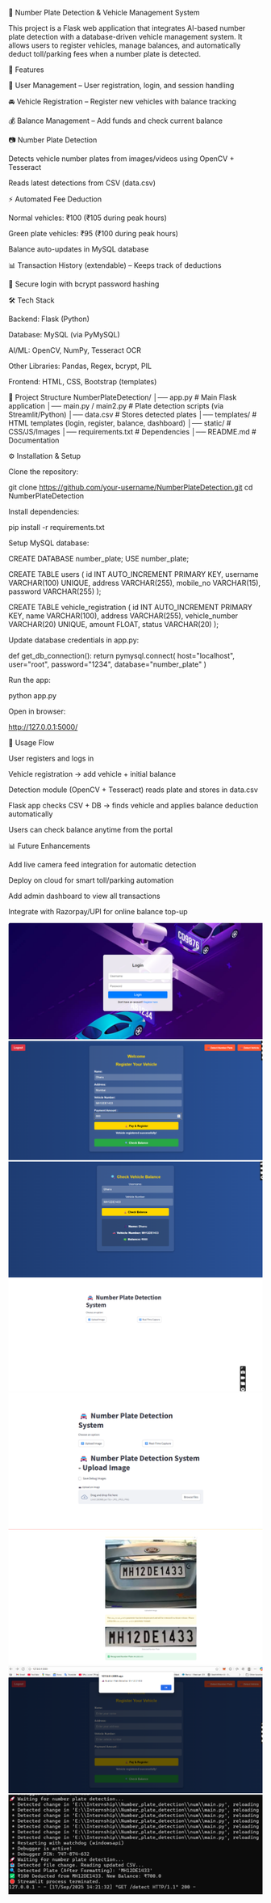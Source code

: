 🚗 Number Plate Detection & Vehicle Management System

This project is a Flask web application that integrates AI-based number plate detection with a database-driven vehicle management system. It allows users to register vehicles, manage balances, and automatically deduct toll/parking fees when a number plate is detected.

🚀 Features

👤 User Management – User registration, login, and session handling

🚘 Vehicle Registration – Register new vehicles with balance tracking

💰 Balance Management – Add funds and check current balance

📷 Number Plate Detection

Detects vehicle number plates from images/videos using OpenCV + Tesseract

Reads latest detections from CSV (data.csv)

⚡ Automated Fee Deduction

Normal vehicles: ₹100 (₹105 during peak hours)

Green plate vehicles: ₹95 (₹100 during peak hours)

Balance auto-updates in MySQL database

📊 Transaction History (extendable) – Keeps track of deductions

🔐 Secure login with bcrypt password hashing

🛠️ Tech Stack

Backend: Flask (Python)

Database: MySQL (via PyMySQL)

AI/ML: OpenCV, NumPy, Tesseract OCR

Other Libraries: Pandas, Regex, bcrypt, PIL

Frontend: HTML, CSS, Bootstrap (templates)

📂 Project Structure
NumberPlateDetection/
│── app.py                  # Main Flask application
│── main.py / main2.py      # Plate detection scripts (via Streamlit/Python)
│── data.csv                # Stores detected plates
│── templates/              # HTML templates (login, register, balance, dashboard)
│── static/                 # CSS/JS/Images
│── requirements.txt        # Dependencies
│── README.md               # Documentation

⚙️ Installation & Setup

Clone the repository:

git clone https://github.com/your-username/NumberPlateDetection.git
cd NumberPlateDetection


Install dependencies:

pip install -r requirements.txt


Setup MySQL database:

CREATE DATABASE number_plate;
USE number_plate;

CREATE TABLE users (
    id INT AUTO_INCREMENT PRIMARY KEY,
    username VARCHAR(100) UNIQUE,
    address VARCHAR(255),
    mobile_no VARCHAR(15),
    password VARCHAR(255)
);

CREATE TABLE vehicle_registration (
    id INT AUTO_INCREMENT PRIMARY KEY,
    name VARCHAR(100),
    address VARCHAR(255),
    vehicle_number VARCHAR(20) UNIQUE,
    amount FLOAT,
    status VARCHAR(20)
);


Update database credentials in app.py:

def get_db_connection():
    return pymysql.connect(
        host="localhost",
        user="root",
        password="1234",
        database="number_plate"
    )


Run the app:

python app.py


Open in browser:

http://127.0.0.1:5000/

📌 Usage Flow

User registers and logs in

Vehicle registration → add vehicle + initial balance

Detection module (OpenCV + Tesseract) reads plate and stores in data.csv

Flask app checks CSV + DB → finds vehicle and applies balance deduction automatically

Users can check balance anytime from the portal

📊 Future Enhancements

Add live camera feed integration for automatic detection

Deploy on cloud for smart toll/parking automation

Add admin dashboard to view all transactions

Integrate with Razorpay/UPI for online balance top-up

![login](https://github.com/latha-shree/Number-Plate-Detection/blob/main/login.png)
![reg1](https://github.com/latha-shree/Number-Plate-Detection/blob/main/vehicle_reg.png)
![check1](https://github.com/latha-shree/Number-Plate-Detection/blob/main/check_bal1.png)
![img1](https://github.com/latha-shree/Number-Plate-Detection/blob/main/upload_image.png)
![img2](https://github.com/latha-shree/Number-Plate-Detection/blob/main/upload_image1.png)
![img3](https://github.com/latha-shree/Number-Plate-Detection/blob/main/upload_image2.png)
![img3](https://github.com/latha-shree/Number-Plate-Detection/blob/main/upload_image3.png)
![back](https://github.com/latha-shree/Number-Plate-Detection/blob/main/back1.png)

